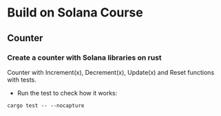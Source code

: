 # Build on Solana Course

## Counter 

### Create a counter with Solana libraries on rust

Counter with Increment(x), Decrement(x), Update(x) and Reset functions with tests.


- Run the test to check how it works:

```
cargo test -- --nocapture
```




